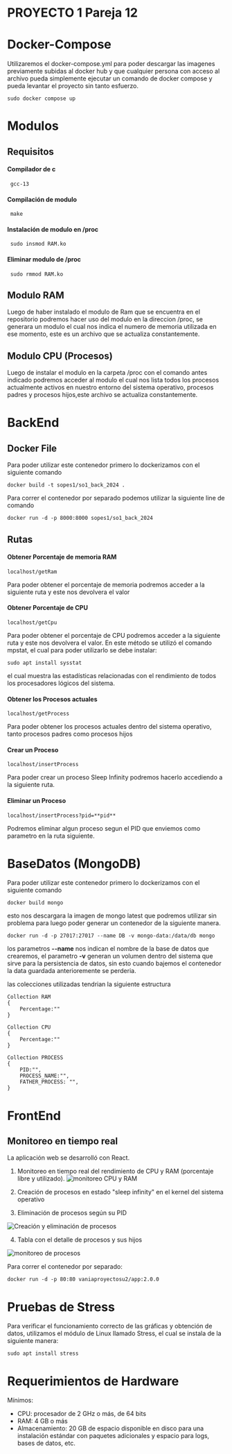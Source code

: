 # PROYECTO 1 Pareja 12

# Docker-Compose
Utilizaremos el docker-compose.yml para poder descargar las imagenes previamente subidas al docker hub y que cualquier persona con acceso al archivo pueda simplemente ejecutar un comando de docker compose y pueda levantar el proyecto sin tanto esfuerzo.
```
sudo docker compose up
```
# Modulos
## Requisitos
#### Compilador de c
     gcc-13
#### Compilación de modulo
     make
#### Instalación de modulo en /proc
     sudo insmod RAM.ko
#### Eliminar modulo de /proc
     sudo rmmod RAM.ko
## Modulo RAM
Luego de haber instalado el modulo de Ram que se encuentra en el repositorio podremos hacer uso del modulo en la direccion /proc, se generara un modulo el cual nos indica el numero de memoria utilizada en ese momento, este es un archivo que se actualiza constantemente.
## Modulo CPU (Procesos)
Luego de instalar el modulo en la carpeta /proc con el comando antes indicado podremos acceder al modulo el cual nos lista todos los procesos actualmente activos en nuestro entorno del sistema operativo, procesos padres y procesos hijos,este archivo se actualiza constantemente. 
# BackEnd
## Docker File
Para poder utilizar este contenedor primero lo dockerizamos con el siguiente comando 
```
docker build -t sopes1/so1_back_2024 .
```

Para correr el contenedor por separado podemos utilizar la siguiente line de comando
```
docker run -d -p 8000:8000 sopes1/so1_back_2024
```
## Rutas
#### Obtener Porcentaje de memoria RAM
```
localhost/getRam
```
Para poder obtener el porcentaje de memoria podremos acceder a la siguiente ruta y este nos devolvera el valor 

#### Obtener Porcentaje de CPU
```
localhost/getCpu
```
Para poder obtener el porcentaje de CPU podremos acceder a la siguiente ruta y este nos devolvera el valor. En este método se utilizó el comando mpstat, el cual para poder utilizarlo se debe instalar:
```
sudo apt install sysstat
```
el cual muestra las estadísticas relacionadas con el rendimiento de todos los procesadores lógicos del sistema.
#### Obtener los Procesos actuales
```
localhost/getProcess
```
Para poder obtener los procesos actuales dentro del sistema operativo, tanto procesos padres como procesos hijos
#### Crear un Proceso
```
localhost/insertProcess
```
Para poder crear un proceso Sleep Infinity podremos hacerlo accediendo a la siguiente ruta.
#### Eliminar un Proceso
```
localhost/insertProcess?pid=**pid**
```
Podremos eliminar algun proceso segun el PID que enviemos como parametro en la ruta siguiente.

# BaseDatos (MongoDB)

Para poder utilizar este contenedor primero lo dockerizamos con el siguiente comando 
```
docker build mongo
```
esto nos descargara la imagen de mongo latest que podremos utilizar sin problema para luego poder generar un contenedor de la siguiente manera.
```
docker run -d -p 27017:27017 --name DB -v mongo-data:/data/db mongo
```

los parametros **--name** nos indican el nombre de la base de datos que crearemos, el parametro **-v** generan un volumen dentro del sistema que sirve para la persistencia de datos, sin esto cuando bajemos el contenedor la data guardada anterioremente se perderia.

las colecciones utilizadas tendrian la siguiente estructura

```
Collection RAM
{
	Percentage:""	
}

Collection CPU
{
	Percentage:""	
}

Collection PROCESS
{
	PID:"",
	PROCESS_NAME:"",
	FATHER_PROCESS: "",
}
```
# FrontEnd
## Monitoreo en tiempo real
La aplicación web se desarrolló con React. 
1. Monitoreo en tiempo real del rendimiento de CPU y RAM (porcentaje libre y utilizado).
![monitoreo CPU y RAM](https://github.com/Vernik22/SO1_JUN2024_PAREJA-12/assets/25561134/de8d0840-fdba-41ac-8859-ec2afa228a86)

2. Creación de procesos en estado "sleep infinity" en el kernel del sistema operativo
3. Eliminación de procesos según su PID

![Creación y eliminación de procesos](https://github.com/Vernik22/SO1_JUN2024_PAREJA-12/assets/25561134/e5719f75-93b3-4e2d-9d58-0f38356e5a04)

4. Tabla con el detalle de procesos y sus hijos

![monitoreo de procesos](https://github.com/Vernik22/SO1_JUN2024_PAREJA-12/assets/25561134/5c2a31d3-3f16-4f17-8793-d4e5047f5d7a)

Para correr el contenedor por separado:
```
docker run -d -p 80:80 vaniaproyectosu2/app:2.0.0
```
# Pruebas de Stress
Para verificar el funcionamiento correcto de las gráficas y obtención de datos, utilizamos el módulo de Linux llamado Stress, el cual se instala de la siguiente manera:
```
sudo apt install stress
```

# Requerimientos de Hardware
Mínimos:
* CPU: procesador de 2 GHz o más, de 64 bits
* RAM: 4 GB o más
* Almacenamiento: 20 GB de espacio disponible en disco para una instalación estándar con paquetes adicionales y espacio para logs, bases de datos, etc.


  


